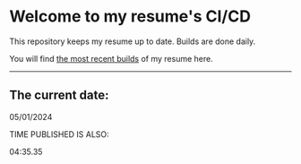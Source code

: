 # Welcome to my resume's CI/CD
This repository keeps my resume up to date. Builds are done daily.
  
You will find [the most recent builds](output/) of my resume here.
* * *
 
## The current date:  
 05/01/2024 
   
  
  
 TIME PUBLISHED IS ALSO: 
  
 04:35.35 
  
  
